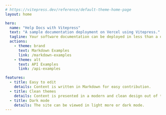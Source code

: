 ```yaml
---
# https://vitepress.dev/reference/default-theme-home-page
layout: home

hero:
  name: "Help Docs with Vitepress"
  text: "A sample documentation deployment on Vercel using Vitepress."
  tagline: Your software documentation can be deployed in less than a day.
  actions:
    - theme: brand
      text: Markdown Examples
      link: /markdown-examples
    - theme: alt
      text: API Examples
      link: /api-examples

features:
  - title: Easy to edit
    details: Content is written in Markdown for easy contribution.
  - title: Clean themes
    details: Content is presented in a modern and clean design out of the box.
  - title: Dark mode
    details: The site can be viewed in light more or dark mode.
---
```


